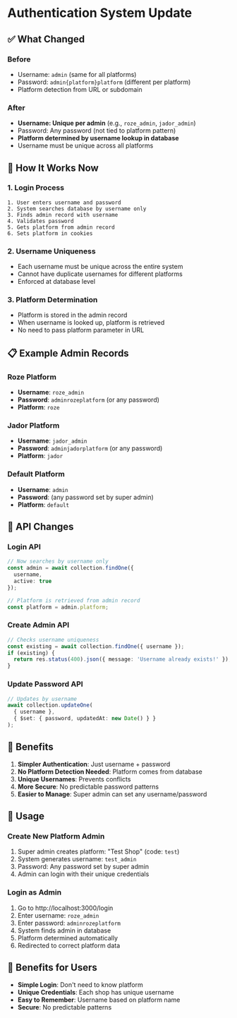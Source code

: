 # Authentication System Update

## ✅ What Changed

### Before
- Username: `admin` (same for all platforms)
- Password: `admin{platform}platform` (different per platform)
- Platform detection from URL or subdomain

### After  
- **Username: Unique per admin** (e.g., `roze_admin`, `jador_admin`)
- Password: Any password (not tied to platform pattern)
- **Platform determined by username lookup in database**
- Username must be unique across all platforms

## 🎯 How It Works Now

### 1. Login Process
```
1. User enters username and password
2. System searches database by username only
3. Finds admin record with username
4. Validates password
5. Gets platform from admin record
6. Sets platform in cookies
```

### 2. Username Uniqueness
- Each username must be unique across the entire system
- Cannot have duplicate usernames for different platforms
- Enforced at database level

### 3. Platform Determination
- Platform is stored in the admin record
- When username is looked up, platform is retrieved
- No need to pass platform parameter in URL

## 📋 Example Admin Records

### Roze Platform
- **Username**: `roze_admin`
- **Password**: `adminrozeplatform` (or any password)
- **Platform**: `roze`

### Jador Platform
- **Username**: `jador_admin`  
- **Password**: `adminjadorplatform` (or any password)
- **Platform**: `jador`

### Default Platform
- **Username**: `admin`
- **Password**: (any password set by super admin)
- **Platform**: `default`

## 🔧 API Changes

### Login API
```typescript
// Now searches by username only
const admin = await collection.findOne({ 
  username,
  active: true 
});

// Platform is retrieved from admin record
const platform = admin.platform;
```

### Create Admin API
```typescript
// Checks username uniqueness
const existing = await collection.findOne({ username });
if (existing) {
  return res.status(400).json({ message: 'Username already exists!' });
}
```

### Update Password API
```typescript
// Updates by username
await collection.updateOne(
  { username },
  { $set: { password, updatedAt: new Date() } }
);
```

## 🎉 Benefits

1. **Simpler Authentication**: Just username + password
2. **No Platform Detection Needed**: Platform comes from database
3. **Unique Usernames**: Prevents conflicts
4. **More Secure**: No predictable password patterns
5. **Easier to Manage**: Super admin can set any username/password

## 📝 Usage

### Create New Platform Admin
1. Super admin creates platform: "Test Shop" (code: `test`)
2. System generates username: `test_admin`
3. Password: Any password set by super admin
4. Admin can login with their unique credentials

### Login as Admin
1. Go to http://localhost:3000/login
2. Enter username: `roze_admin`
3. Enter password: `adminrozeplatform`
4. System finds admin in database
5. Platform determined automatically
6. Redirected to correct platform data

## 🚀 Benefits for Users

- **Simple Login**: Don't need to know platform
- **Unique Credentials**: Each shop has unique username
- **Easy to Remember**: Username based on platform name
- **Secure**: No predictable patterns

